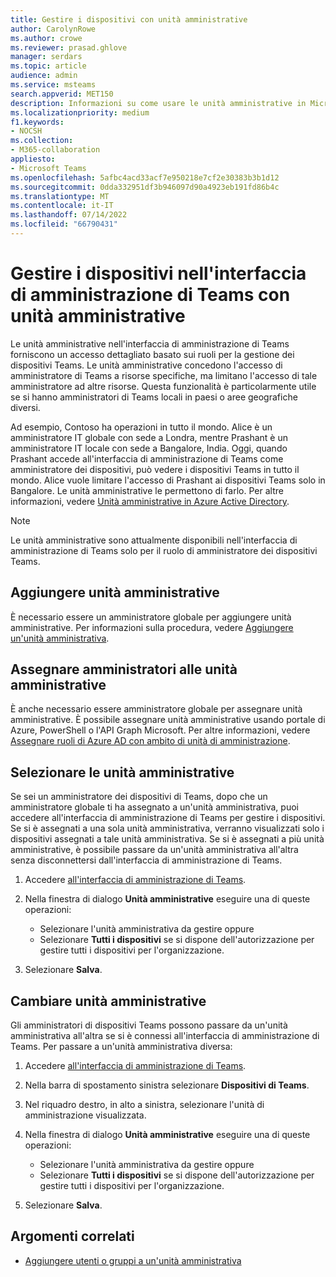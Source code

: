```yaml
---
title: Gestire i dispositivi con unità amministrative
author: CarolynRowe
ms.author: crowe
ms.reviewer: prasad.ghlove
manager: serdars
ms.topic: article
audience: admin
ms.service: msteams
search.appverid: MET150
description: Informazioni su come usare le unità amministrative in Microsoft Teams
ms.localizationpriority: medium
f1.keywords:
- NOCSH
ms.collection:
- M365-collaboration
appliesto:
- Microsoft Teams
ms.openlocfilehash: 5afbc4acd33acf7e950218e7cf2e30383b3b1d12
ms.sourcegitcommit: 0dda332951df3b946097d90a4923eb191fd86b4c
ms.translationtype: MT
ms.contentlocale: it-IT
ms.lasthandoff: 07/14/2022
ms.locfileid: "66790431"
---
```

# <a name="manage-devices-in-the-teams-admin-center-with-administrative-units"></a>Gestire i dispositivi nell'interfaccia di amministrazione di Teams con unità amministrative

Le unità amministrative nell'interfaccia di amministrazione di Teams forniscono un accesso dettagliato basato sui ruoli per la gestione dei dispositivi Teams. Le unità amministrative concedono l'accesso di amministratore di Teams a risorse specifiche, ma limitano l'accesso di tale amministratore ad altre risorse. Questa funzionalità è particolarmente utile se si hanno amministratori di Teams locali in paesi o aree geografiche diversi.

Ad esempio, Contoso ha operazioni in tutto il mondo. Alice è un amministratore IT globale con sede a Londra, mentre Prashant è un amministratore IT locale con sede a Bangalore, India. Oggi, quando Prashant accede all'interfaccia di amministrazione di Teams come amministratore dei dispositivi, può vedere i dispositivi Teams in tutto il mondo. Alice vuole limitare l'accesso di Prashant ai dispositivi Teams solo in Bangalore. Le unità amministrative le permettono di farlo. Per altre informazioni, vedere [Unità amministrative in Azure Active Directory](/azure/active-directory/roles/administrative-units).

> [!NOTE]
> Le unità amministrative sono attualmente disponibili nell'interfaccia di amministrazione di Teams solo per il ruolo di amministratore dei dispositivi Teams.

## <a name="add-administrative-units"></a>Aggiungere unità amministrative

È necessario essere un amministratore globale per aggiungere unità amministrative. Per informazioni sulla procedura, vedere [Aggiungere un'unità amministrativa](/azure/active-directory/roles/admin-units-manage#add-an-administrative-unit).

## <a name="assign-admins-to-administrative-units"></a>Assegnare amministratori alle unità amministrative

È anche necessario essere amministratore globale per assegnare unità amministrative. È possibile assegnare unità amministrative usando portale di Azure, PowerShell o l'API Graph Microsoft. Per altre informazioni, vedere [Assegnare ruoli di Azure AD con ambito di unità di amministrazione](/azure/active-directory/roles/admin-units-assign-roles).

## <a name="select-administrative-units"></a>Selezionare le unità amministrative

Se sei un amministratore dei dispositivi di Teams, dopo che un amministratore globale ti ha assegnato a un'unità amministrativa, puoi accedere all'interfaccia di amministrazione di Teams per gestire i dispositivi. Se si è assegnati a una sola unità amministrativa, verranno visualizzati solo i dispositivi assegnati a tale unità amministrativa. Se si è assegnati a più unità amministrative, è possibile passare da un'unità amministrativa all'altra senza disconnettersi dall'interfaccia di amministrazione di Teams. 

1. Accedere [all'interfaccia di amministrazione di Teams](https://go.microsoft.com/fwlink/p/?linkid=2024339).

2. Nella finestra di dialogo **Unità amministrative** eseguire una di queste operazioni:
    - Selezionare l'unità amministrativa da gestire oppure 
    - Selezionare **Tutti i dispositivi** se si dispone dell'autorizzazione per gestire tutti i dispositivi per l'organizzazione.

3. Selezionare **Salva**.

## <a name="switch-administrative-units"></a>Cambiare unità amministrative

Gli amministratori di dispositivi Teams possono passare da un'unità amministrativa all'altra se si è connessi all'interfaccia di amministrazione di Teams. Per passare a un'unità amministrativa diversa:

1. Accedere [all'interfaccia di amministrazione di Teams](https://go.microsoft.com/fwlink/p/?linkid=2024339).

2. Nella barra di spostamento sinistra selezionare **Dispositivi di Teams**.

3. Nel riquadro destro, in alto a sinistra, selezionare l'unità di amministrazione visualizzata.

4. Nella finestra di dialogo **Unità amministrative** eseguire una di queste operazioni:
    - Selezionare l'unità amministrativa da gestire oppure 
    - Selezionare **Tutti i dispositivi** se si dispone dell'autorizzazione per gestire tutti i dispositivi per l'organizzazione.

5. Selezionare **Salva**.

## <a name="related-topics"></a>Argomenti correlati

- [Aggiungere utenti o gruppi a un'unità amministrativa](/azure/active-directory/roles/admin-units-members-add)
